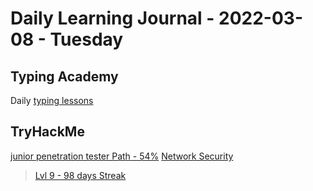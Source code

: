 # Daily Learning Journal - 2022-03-08 - Tuesday

## Typing Academy

Daily [typing lessons](https://www.typing.academy/typing-tutor/lessons)

## TryHackMe

[junior penetration tester Path - 54%](https://tryhackme.com/path/outline/jrpenetrationtester)
[Network Security](https://tryhackme.com/room/passiverecon)

> [Lvl 9 - 98 days Streak](https://tryhackme.com/p/Universalamateur)
